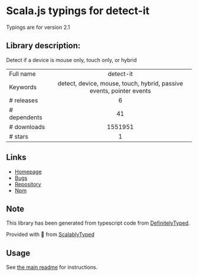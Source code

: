 
# Scala.js typings for detect-it

Typings are for version 2.1

## Library description:
Detect if a device is mouse only, touch only, or hybrid

|                    |                 |
| ------------------ | :-------------: |
| Full name          | detect-it |
| Keywords           | detect, device, mouse, touch, hybrid, passive events, pointer events |
| # releases         | 6 |
| # dependents       | 41 |
| # downloads        | 1551951 |
| # stars            | 1 |

## Links
- [Homepage](https://detect-it.rafgraph.dev)
- [Bugs](https://github.com/rafgraph/detect-it/issues)
- [Repository](https://github.com/rafgraph/detect-it)
- [Npm](https://www.npmjs.com/package/detect-it)
    


## Note
This library has been generated from typescript code from [DefinitelyTyped](https://definitelytyped.org).

Provided with :purple_heart: from [ScalablyTyped](https://github.com/oyvindberg/ScalablyTyped)

## Usage
See [the main readme](../../readme.md) for instructions.


